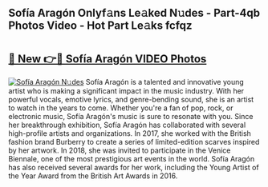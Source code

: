 ## Sofía Aragón Onlyf𝚊ns Le𝚊ked N𝚞des - Part-4qb Photos Video - Hot Part Le𝚊ks fcfqz

# <h2><a href="http://ab69277.deff.icu/?id=Sof%c3%ada+Arag%c3%b3n">🔗 New 👉🔴 Sofía Aragón VIDEO Photos</a></h2>

[![Sofía Aragón N𝚞des](https://i.imgur.com/rIISA9y.gif)](http://ab69277.deff.icu/?id=Sof%c3%ada+Arag%c3%b3n)
Sofía Aragón is a talented and innovative young artist who is making a significant impact in the music industry. With her powerful vocals, emotive lyrics, and genre-bending sound, she is an artist to watch in the years to come. Whether you're a fan of pop, rock, or electronic music, Sofía Aragón's music is sure to resonate with you. Since her breakthrough exhibition, Sofía Aragón has collaborated with several high-profile artists and organizations. In 2017, she worked with the British fashion brand Burberry to create a series of limited-edition scarves inspired by her artwork. In 2018, she was invited to participate in the Venice Biennale, one of the most prestigious art events in the world. Sofía Aragón has also received several awards for her work, including the Young Artist of the Year Award from the British Art Awards in 2016.
